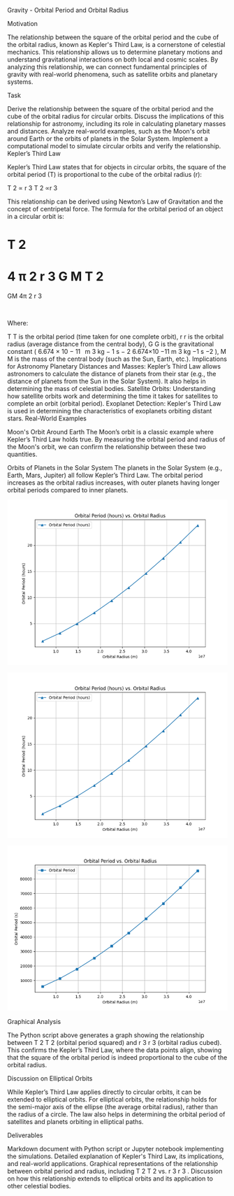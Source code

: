 Gravity - Orbital Period and Orbital Radius

Motivation

The relationship between the square of the orbital period and the cube of the orbital radius, known as Kepler's Third Law, is a cornerstone of celestial mechanics. This relationship allows us to determine planetary motions and understand gravitational interactions on both local and cosmic scales. By analyzing this relationship, we can connect fundamental principles of gravity with real-world phenomena, such as satellite orbits and planetary systems.

Task

Derive the relationship between the square of the orbital period and the cube of the orbital radius for circular orbits.
Discuss the implications of this relationship for astronomy, including its role in calculating planetary masses and distances.
Analyze real-world examples, such as the Moon's orbit around Earth or the orbits of planets in the Solar System.
Implement a computational model to simulate circular orbits and verify the relationship.
Kepler’s Third Law

Kepler’s Third Law states that for objects in circular orbits, the square of the orbital period (T) is proportional to the cube of the orbital radius (r):

T
2
∝
r
3
T 
2
 ∝r 
3
 
This relationship can be derived using Newton’s Law of Gravitation and the concept of centripetal force. The formula for the orbital period of an object in a circular orbit is:

T
2
=
4
π
2
r
3
G
M
T 
2
 = 
GM
4π 
2
 r 
3
 
​	
 
Where:

T
T is the orbital period (time taken for one complete orbit),
r
r is the orbital radius (average distance from the central body),
G
G is the gravitational constant (
6.674
×
10
−
11
 
m
3
kg
−
1
s
−
2
6.674×10 
−11
 m 
3
 kg 
−1
 s 
−2
 ),
M
M is the mass of the central body (such as the Sun, Earth, etc.).
Implications for Astronomy
Planetary Distances and Masses: Kepler’s Third Law allows astronomers to calculate the distance of planets from their star (e.g., the distance of planets from the Sun in the Solar System). It also helps in determining the mass of celestial bodies.
Satellite Orbits: Understanding how satellite orbits work and determining the time it takes for satellites to complete an orbit (orbital period).
Exoplanet Detection: Kepler's Third Law is used in determining the characteristics of exoplanets orbiting distant stars.
Real-World Examples

Moon's Orbit Around Earth
The Moon’s orbit is a classic example where Kepler’s Third Law holds true. By measuring the orbital period and radius of the Moon's orbit, we can confirm the relationship between these two quantities.

Orbits of Planets in the Solar System
The planets in the Solar System (e.g., Earth, Mars, Jupiter) all follow Kepler’s Third Law. The orbital period increases as the orbital radius increases, with outer planets having longer orbital periods compared to inner planets.


![Alt text](image.png)

![Alt text](image-1.png)

![Alt text](image-2.png)





Graphical Analysis

The Python script above generates a graph showing the relationship between 
T
2
T 
2
  (orbital period squared) and 
r
3
r 
3
  (orbital radius cubed). This confirms the Kepler’s Third Law, where the data points align, showing that the square of the orbital period is indeed proportional to the cube of the orbital radius.

Discussion on Elliptical Orbits

While Kepler’s Third Law applies directly to circular orbits, it can be extended to elliptical orbits. For elliptical orbits, the relationship holds for the semi-major axis of the ellipse (the average orbital radius), rather than the radius of a circle. The law also helps in determining the orbital period of satellites and planets orbiting in elliptical paths.

Deliverables

Markdown document with Python script or Jupyter notebook implementing the simulations.
Detailed explanation of Kepler's Third Law, its implications, and real-world applications.
Graphical representations of the relationship between orbital period and radius, including 
T
2
T 
2
  vs.
r
3
r 
3
 .
Discussion on how this relationship extends to elliptical orbits and its application to other celestial bodies.